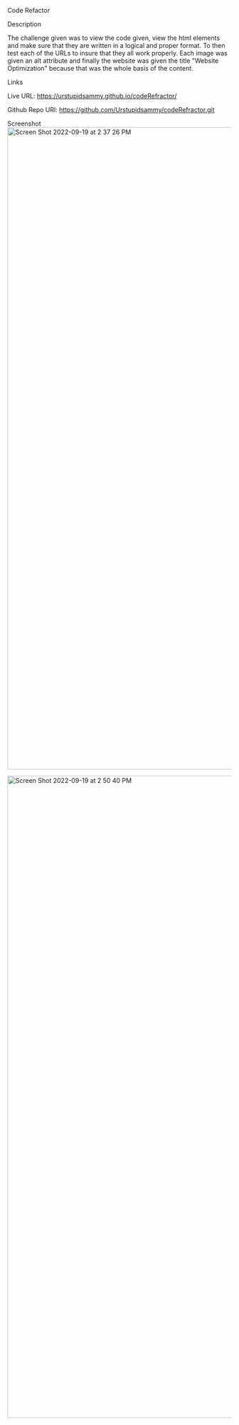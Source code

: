  Code Refactor

Description

The challenge given was to view the code given, view the html elements and make sure that they are written in a logical and proper format. To then test each of the URLs to insure that they all work properly. Each image was given an alt attribute and finally the website was given the title "Website Optimization" because that was the whole basis of the content.

Links

Live URL: https://urstupidsammy.github.io/codeRefractor/

Github Repo URl: https://github.com/Urstupidsammy/codeRefractor.git

Screenshot 
<img width="1440" alt="Screen Shot 2022-09-19 at 2 37 26 PM" src="https://user-images.githubusercontent.com/112736514/191126085-768aef6d-be65-4e1d-a1a6-c88113bc554e.png">

<img width="1440" alt="Screen Shot 2022-09-19 at 2 50 40 PM" src="https://user-images.githubusercontent.com/112736514/191126159-045dd81a-c523-4c96-b52b-2e90e0db869a.png">
